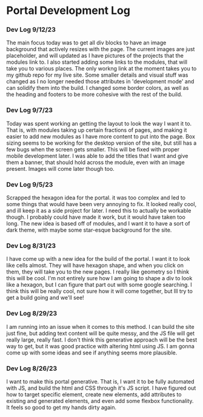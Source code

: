 # Portal Development Log

### Dev Log 9/12/23
The main focus today was to get all div blocks to have an image background that actively resizes with the page. The current images are just placeholder, and will updated as I have pictures of the projects that the modules link to. I also started adding some links to the modules, that will take you to various places. The only workng link at the moment takes you to my github repo for my live site. Some smaller details and visual stuff was changed as I no longer needed those attributes in 'development mode' and can solidify them into the build. I changed some border colors, as well as the heading and footers to be more cohesive with the rest of the build.

### Dev Log 9/7/23
Today was spent working an getting the layout to look the way I want it to. That is, with modules taking up certain fractions of pages, and making it easier to add new modules as I have more content to put into the page. Box sizing seems to be working for the desktop version of the site, but still has a few bugs when the screen gets smaller. This will be fixed with proper mobile development later. I was able to add the titles that I want and give them a banner, that should hold across the module, even with an image present. Images will come later though too.

### Dev Log 9/5/23
Scrapped the hexagon idea for the portal. it was too complex and led to some things that would have been very annoying to fix. It looked really cool, and ill keep it as a side project for later. I need this to actually be workable though. I probably could have made it work, but it would have taken too long. The new idea is based off of modules, and I want it to have a sort of dark theme, with maybe some star-esque background for the site.

### Dev Log 8/31/23
I have come up with a new idea for the build of the portal. I want it to look like cells almost. They will have hexagon shape, and when you click on them, they will take you to the new pages. I really like geometry so I think this will be cool. I'm not entirely sure how I am going to shape a div to look like a hexagon, but I can figure that part out with some google searching. I think this will be really cool, not sure how it will come together, but Ill try to get a build going and we'll see!

### Dev Log 8/29/23
I am running into an issue when it comes to this method. I can build the site just fine, but adding text content will be quite messy, and the JS file will get really large, really fast. I don't think this generative approach will be the best way to get, but it was good practice with altering html using JS. I am gonna come up with some ideas and see if anything seems more plausible.

### Dev Log 8/26/23
I want to make this portal generative. That is, I want it to be fully automated with JS, and build the html and CSS through it's JS script. I have figured out how to target specific element, create new elements, add attributes to existing and generated elements, and even add some flexbox functionality. It feels so good to get my hands dirty again.